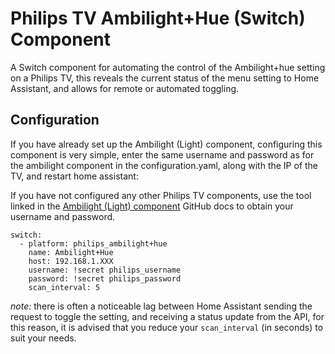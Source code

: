 # Philips TV Ambilight+Hue (Switch) Component
A Switch component for automating the control of the Ambilight+hue setting on a Philips TV, this reveals the current status of the menu setting to Home Assistant, and allows for remote or automated toggling.
## Configuration

If you have already set up the Ambilight (Light) component, configuring this component is very simple, enter the same username and password as for the ambilight component in the configuration.yaml, along with the IP of the TV, and restart home assistant:

If you have not configured any other Philips TV components, use the tool linked in the [Ambilight (Light) component](https://github.com/jomwells/ambilights) GitHub docs to obtain your username and password.
```
switch:
  - platform: philips_ambilight+hue
    name: Ambilight+Hue
    host: 192.168.1.XXX
    username: !secret philips_username
    password: !secret philips_password
    scan_interval: 5
```

*note:* there is often a noticeable lag between Home Assistant sending the request to toggle the setting, and receiving a status update from the API, for this reason, it is advised that you reduce your `scan_interval` (in seconds) to suit your needs.
